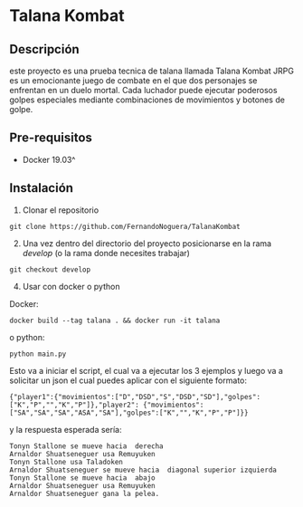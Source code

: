 # Talana Kombat

## Descripción
este proyecto es una prueba tecnica de talana llamada Talana Kombat JRPG es un emocionante juego de combate en el que dos personajes se enfrentan en un duelo mortal. 
Cada luchador puede ejecutar poderosos golpes especiales mediante combinaciones de movimientos y botones de golpe.

## Pre-requisitos

-   Docker 19.03^

## Instalación 

1. Clonar el repositorio
```
git clone https://github.com/FernandoNoguera/TalanaKombat
```

2. Una vez dentro del directorio del proyecto posicionarse en la rama _develop_
   (o la rama donde necesites trabajar)
```
git checkout develop
```

4. Usar con docker o python

Docker:
```
docker build --tag talana . && docker run -it talana
```

o python:
```
python main.py
```

Esto va a iniciar el script, el cual va a ejecutar los 3 ejemplos y luego va a solicitar un json el cual puedes aplicar con el siguiente formato:
```
{"player1":{"movimientos":["D","DSD","S","DSD","SD"],"golpes":["K","P","","K","P"]},"player2": {"movimientos":["SA","SA","SA","ASA","SA"],"golpes":["K","","K","P","P"]}}
```

y la respuesta esperada sería:
```
Tonyn Stallone se mueve hacia  derecha
Arnaldor Shuatseneguer usa Remuyuken
Tonyn Stallone usa Taladoken
Arnaldor Shuatseneguer se mueve hacia  diagonal superior izquierda
Tonyn Stallone se mueve hacia  abajo
Arnaldor Shuatseneguer usa Remuyuken
Arnaldor Shuatseneguer gana la pelea.
```